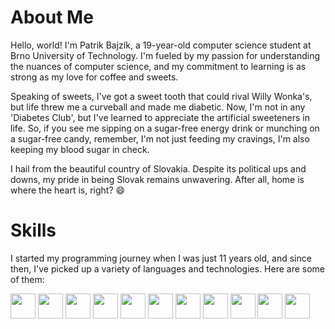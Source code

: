 # About Me

Hello, world! I'm Patrik Bajzík, a 19-year-old computer science student at Brno University of Technology. I'm fueled by my passion for understanding the nuances of computer science, and my commitment to learning is as strong as my love for coffee and sweets. 

Speaking of sweets, I've got a sweet tooth that could rival Willy Wonka's, but life threw me a curveball and made me diabetic. Now, I'm not in any 'Diabetes Club', but I've learned to appreciate the artificial sweeteners in life. So, if you see me sipping on a sugar-free energy drink or munching on a sugar-free candy, remember, I'm not just feeding my cravings, I'm also keeping my blood sugar in check. 

I hail from the beautiful country of Slovakia. Despite its political ups and downs, my pride in being Slovak remains unwavering. After all, home is where the heart is, right? 😄

# Skills

I started my programming journey when I was just 11 years old, and since then, I've picked up a variety of languages and technologies. Here are some of them:

<img src="https://cdn.worldvectorlogo.com/logos/c--4.svg" height="40" width="40"> <img src="https://cdn.worldvectorlogo.com/logos/python-5.svg" height="40" width="40"> <img src="https://cdn.worldvectorlogo.com/logos/logo-javascript.svg" height="40" width="40"> <img src="https://cdn.worldvectorlogo.com/logos/c-1.svg" height="40" width="40"> <img src="https://cdn.worldvectorlogo.com/logos/c.svg" height="40" width="40"> <img src="https://cdn.worldvectorlogo.com/logos/react-2.svg" height="40" width="40"> <img src="https://cdn.worldvectorlogo.com/logos/nodejs-1.svg" height="40" width="40"> <img src="https://cdn.worldvectorlogo.com/logos/html-1.svg" height="40" width="40"> <img src="https://cdn.worldvectorlogo.com/logos/css-3.svg" height="40" width="40"> <img src="https://cdn.worldvectorlogo.com/logos/tailwindcss.svg" height="40" width="40"> <img src="https://cdn.worldvectorlogo.com/logos/vitejs.svg" height="40" width="40">